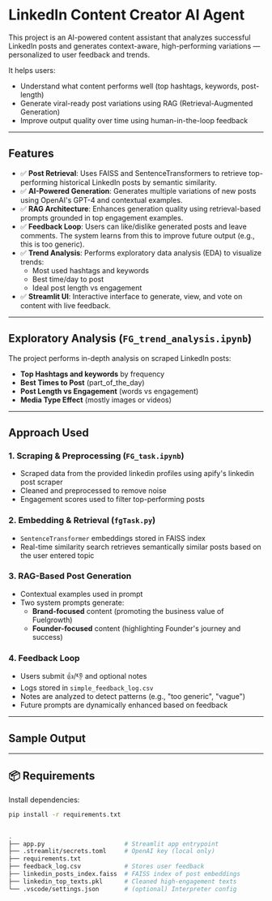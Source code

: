 # LinkedIn Content Creator AI Agent

This project is an AI-powered content assistant that analyzes successful LinkedIn posts and generates context-aware, high-performing variations — personalized to user feedback and trends.

It helps users:
- Understand what content performs well (top hashtags, keywords, post-length)
- Generate viral-ready post variations using RAG (Retrieval-Augmented Generation)
- Improve output quality over time using human-in-the-loop feedback

---

## Features

- ✅ **Post Retrieval**: Uses FAISS and SentenceTransformers to retrieve top-performing historical LinkedIn posts by semantic similarity.
- ✅ **AI-Powered Generation**: Generates multiple variations of new posts using OpenAI's GPT-4 and contextual examples.
- ✅ **RAG Architecture**: Enhances generation quality using retrieval-based prompts grounded in top engagement examples.
- ✅ **Feedback Loop**: Users can like/dislike generated posts and leave comments. The system learns from this to improve future output (e.g., this is too generic).
- ✅ **Trend Analysis**: Performs exploratory data analysis (EDA) to visualize trends:
  - Most used hashtags and keywords
  - Best time/day to post
  - Ideal post length vs engagement
- ✅ **Streamlit UI**: Interactive interface to generate, view, and vote on content with live feedback.

---

## Exploratory Analysis (`FG_trend_analysis.ipynb`)

The project performs in-depth analysis on scraped LinkedIn posts:

- **Top Hashtags and keywords** by frequency
- **Best Times to Post** (part_of_the_day)
- **Post Length vs Engagement** (words vs engagement)
- **Media Type Effect** (mostly images or videos)

---

## Approach Used

### 1. Scraping & Preprocessing (`FG_task.ipynb`)
- Scraped data from the provided linkedin profiles using apify's linkedin post scraper
- Cleaned and preprocessed to remove noise
- Engagement scores used to filter top-performing posts

### 2. Embedding & Retrieval (`fgTask.py`)
- `SentenceTransformer` embeddings stored in FAISS index
- Real-time similarity search retrieves semantically similar posts based on the user entered topic

### 3. RAG-Based Post Generation
- Contextual examples used in prompt
- Two system prompts generate:
  - **Brand-focused** content (promoting the business value of Fuelgrowth)
  - **Founder-focused** content (highlighting Founder's journey and success)

### 4. Feedback Loop
- Users submit 👍/👎 and optional notes
- Logs stored in `simple_feedback_log.csv`
- Notes are analyzed to detect patterns (e.g., "too generic", "vague")
- Future prompts are dynamically enhanced based on feedback

---

## Sample Output

---

## 📦 Requirements

Install dependencies:

```bash
pip install -r requirements.txt


.
├── app.py                      # Streamlit app entrypoint
├── .streamlit/secrets.toml     # OpenAI key (local only)
├── requirements.txt
├── feedback_log.csv            # Stores user feedback
├── linkedin_posts_index.faiss  # FAISS index of post embeddings
├── linkedin_top_texts.pkl      # Cleaned high-engagement texts
└── .vscode/settings.json       # (optional) Interpreter config

